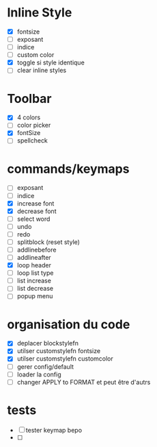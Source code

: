 # Inline Style

- [x] fontsize
- [ ] exposant
- [ ] indice
- [ ] custom color
- [x] toggle si style identique
- [ ] clear inline styles

# Toolbar 
- [x] 4 colors
- [ ] color picker
- [x] fontSize
- [ ] spellcheck 
# commands/keymaps

- [ ] exposant
- [ ] indice
- [x] increase font
- [x] decrease font
- [ ] select word
- [ ] undo
- [ ] redo
- [ ] splitblock (reset style)
- [ ] addlinebefore
- [ ] addlineafter
- [x] loop header
- [ ] loop list type
- [ ] list increase
- [ ] list decrease
- [ ] popup menu

# organisation du code

- [x] deplacer blockstylefn
- [x] utilser customstylefn fontsize
- [x] utilser customstylefn customcolor
- [ ] gerer config/default
- [ ] loader la config
- [ ] changer APPLY to FORMAT et peut être d'autrs

# tests

- [ ] tester keymap bepo
- [ ]
